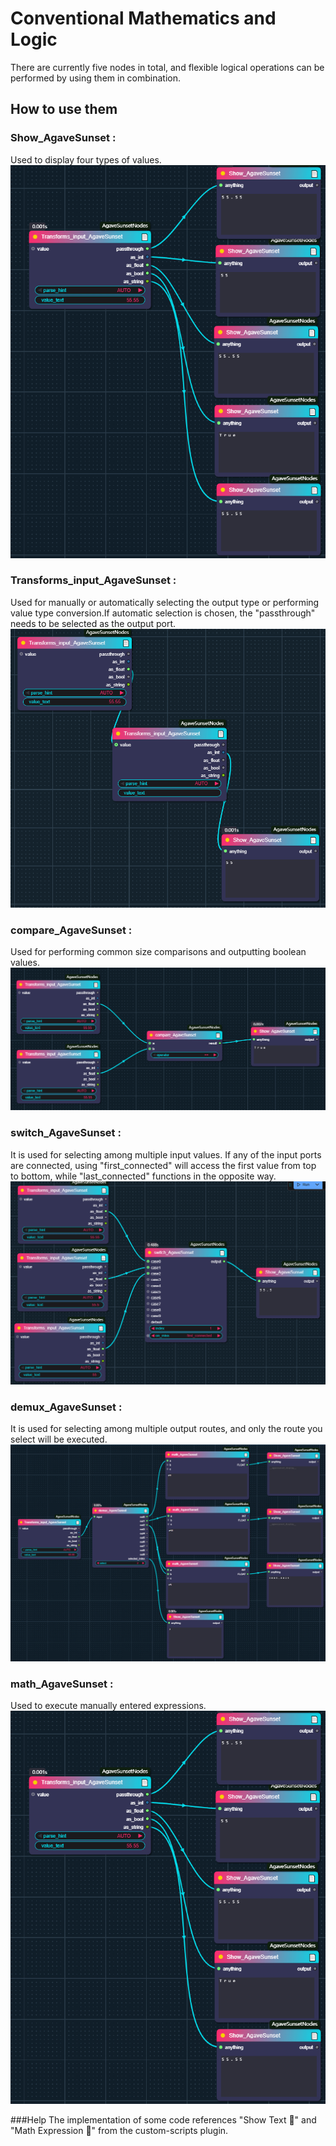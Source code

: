 # Conventional Mathematics and Logic
There are currently five nodes in total, and flexible logical operations can be performed by using them in combination.
## How to use them
### Show_AgaveSunset : 
Used to display four types of values.
![show](preview/Show_AgaveSunset.png)  

### Transforms_input_AgaveSunset : 
Used for manually or automatically selecting the output type or performing value type conversion.If automatic selection is chosen, the "passthrough" needs to be selected as the output port.
![show](preview/Transforms_input_AgaveSunset.png) 

### compare_AgaveSunset : 
Used for performing common size comparisons and outputting boolean values.
![show](preview/compare_AgaveSunset.png) 

### switch_AgaveSunset : 
It is used for selecting among multiple input values. If any of the input ports are connected, using "first_connected" will access the first value from top to bottom, while "last_connected" functions in the opposite way.
![show](preview/switch_AgaveSunset.png) 

### demux_AgaveSunset : 
It is used for selecting among multiple output routes, and only the route you select will be executed.
![show](preview/demux_AgaveSunset.png) 

### math_AgaveSunset : 
Used to execute manually entered expressions.
![show](preview/Show_AgaveSunset.png)  

###Help
The implementation of some code references "Show Text 🐍" and "Math Expression 🐍" from the custom-scripts plugin.
